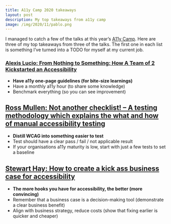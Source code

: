 ```yaml
---
title: A11y Camp 2020 takeaways
layout: post
description: My top takeaways from a11y camp
image: /img/2020/11/pablo.png
---
```


I managed to catch a few of the talks at this year’s [A11y Camp](https://a11ycamp.org.au/). Here are three of my top takeaways from three of the talks. The first one in each list is something I’ve turned into a TODO for myself at my current job.

### [Alexis Lucio: From Nothing to Something: How A Team of 2 Kickstarted an Accessibility](https://a11ycamp.org.au/program/presentations/from-nothing-to-something-how-a-team-of-2-kickstarted-an-accessibility-program/)

- **Have a11y one-page guidelines (for bite-size learnings)**
- Have a monthly a11y hour (to share some knowledge)
- Benchmark everything (so you can see improvement)

## [Ross Mullen: Not another checklist! – A testing methodology which explains the what and how of manual accessibility testing](https://a11ycamp.org.au/program/presentations/not-another-checklist-a-testing-methodology-which-explains-the-what-and-how-of-manual-accessibility-testing/)

- **Distill WCAG into something easier to test**
- Test should have a clear pass / fail / not applicable result
- If your organisations a11y maturity is low, start with just a few tests to set a baseline

## [Stewart Hay: How to create a kick ass business case for accessibility](https://a11ycamp.org.au/program/presentations/how-to-create-a-kick-ass-business-case-for-accessibility/)

- **The more hooks you have for accessibility, the better (more convincing)**
- Remember that a business case is a decision-making tool (demonstrate a clear business benefit)
- Align with business strategy, reduce costs (show that fixing earlier is quicker and cheaper)
